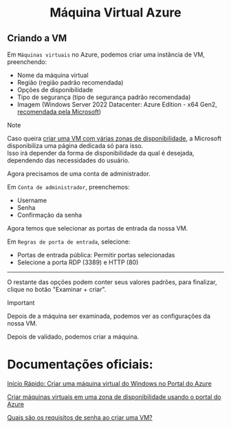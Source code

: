 <h1 align="center">Máquina Virtual Azure</h1>

## Criando a VM

Em `Máquinas virtuais` no Azure, podemos criar uma instância de VM, preenchendo:

- Nome da máquina virtual
- Região (região padrão recomendada)
- Opções de disponibilidade
- Tipo de segurança (tipo de segurança padrão recomendada)
- Imagem (Windows Server 2022 Datacenter: Azure Edition - x64 Gen2, [recomendada pela Microsoft](https://learn.microsoft.com/pt-br/azure/virtual-machines/windows/quick-create-portal))

>[!NOTE]
>Caso queira [criar uma VM com várias zonas de disponibilidade](https://learn.microsoft.com/pt-br/azure/virtual-machines/create-portal-availability-zone), a Microsoft disponibiliza uma página dedicada só para isso.
><br>
>Isso irá depender da forma de disponibilidade da qual é desejada, dependendo das necessidades do usuário.

Agora precisamos de uma conta de administrador.

Em `Conta de administrador`, preenchemos:

- Username
- Senha
- Confirmação da senha

Agora temos que selecionar as portas de entrada da nossa VM.

Em `Regras de porta de entrada`, selecione:

- Portas de entrada pública: Permitir portas selecionadas
- Selecione a porta RDP (3389) e HTTP (80)

***

O restante das opções podem conter seus valores padrões, para finalizar, clique no botão "Examinar + criar".

>[!IMPORTANT]
>Depois de a máquina ser examinada, podemos ver as configurações da nossa VM.

Depois de validado, podemos criar a máquina.

# Documentações oficiais:
[Início Rápido: Criar uma máquina virtual do Windows no Portal do Azure](https://learn.microsoft.com/pt-br/azure/virtual-machines/windows/quick-create-portal)

[Criar máquinas virtuais em uma zona de disponibilidade usando o portal do Azure](https://learn.microsoft.com/pt-br/azure/virtual-machines/create-portal-availability-zone)

[Quais são os requisitos de senha ao criar uma VM?](https://learn.microsoft.com/pt-br/azure/virtual-machines/windows/faq#quais-s-o-os-requisitos-de-senha-ao-criar-uma-vm-)
